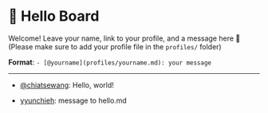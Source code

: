 # 👋 Hello Board

Welcome! Leave your name, link to your profile, and a message here 📝  
(Please make sure to add your profile file in the `profiles/` folder)

**Format**: `- [@yourname](profiles/yourname.md): your message`

---

- [@chiatsewang](profiles/chiatsewang.md): Hello, world!

<!-- Add your link and message below -->

- [yyunchieh](profiles/yyunchieh.md): message to hello.md
